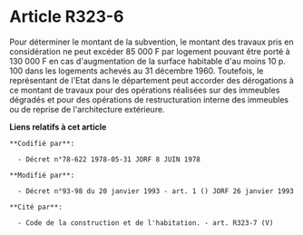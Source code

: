 # Article R323-6

Pour déterminer le montant de la subvention, le montant des travaux pris en considération ne peut excéder 85 000 F par
logement pouvant être porté à 130 000 F en cas d'augmentation de la surface habitable d'au moins 10 p. 100 dans les logements
achevés au 31 décembre 1960. Toutefois, le représentant de l'Etat dans le département peut accorder des dérogations à ce
montant de travaux pour des opérations réalisées sur des immeubles dégradés et pour des opérations de restructuration interne
des immeubles ou de reprise de l'architecture extérieure.

**Liens relatifs à cet article**

	**Codifié par**:

	  - Décret n°78-622 1978-05-31 JORF 8 JUIN 1978

	**Modifié par**:

	  - Décret n°93-98 du 20 janvier 1993 - art. 1 () JORF 26 janvier 1993

	**Cité par**:

	  - Code de la construction et de l'habitation. - art. R323-7 (V)
